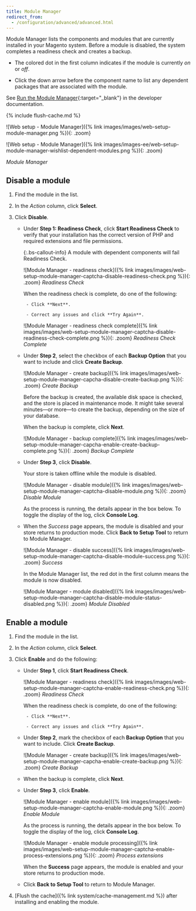 ```yaml
---
title: Module Manager
redirect_from:
  - /configuration/advanced/advanced.html
---
```


Module Manager lists the components and modules that are currently installed in your Magento system. Before a module is disabled, the system completes a readiness check and creates a backup.

- The colored dot in the first column indicates if the module is currently _on_ or _off_.

- Click the down arrow before the component name to list any dependent packages that are associated with the module.

See [Run the Module Manager][1]{:target="_blank"} in the developer documentation.

{% include flush-cache.md %}

<!--{% if "Default.CE Only" contains site.edition %}-->
![Web setup - Module Manager]({% link images/images/web-setup-module-manager.png %}){: .zoom}
<!--{% endif %}-->
<!--{% if "Default.EE-B2B" contains site.edition %}-->
![Web setup - Module Manager]({% link images/images-ee/web-setup-module-manager-wishlist-dependent-modules.png %}){: .zoom}
<!--{% endif %}-->
_Module Manager_

## Disable a module

1. Find the module in the list.

1. In the _Action_ column, click **Select**.

1. Click **Disable**.

    - Under **Step 1: Readiness Check**, click **Start Readiness Check** to verify that your installation has the correct version of PHP and required extensions and file permissions.

        {:.bs-callout-info}
        A module with dependent components will fail Readiness Check.

        ![Module Manager - readiness check]({% link images/images/web-setup-module-manager-captcha-disable-readiness-check.png %}){: .zoom}
        _Readiness Check_

        When the readiness check is complete, do one of the following:

           - Click **Next**.
        
           - Correct any issues and click **Try Again**.

        ![Module Manager - readiness check complete]({% link images/images/web-setup-module-manager-captcha-disable-readiness-check-complete.png %}){: .zoom}
        _Readiness Check Complete_

    - Under **Step 2**, select the checkbox of each **Backup Option** that you want to include and click **Create Backup**.

        ![Module Manager - create backup]({% link images/images/web-setup-module-manager-capcha-disable-create-backup.png %}){: .zoom}
        _Create Backup_

        Before the backup is created, the available disk space is checked, and the store is placed in maintenance mode. It might take several minutes—or more—to create the backup, depending on the size of your database.

        When the backup is complete, click **Next**.

        ![Module Manager - backup complete]({% link images/images/web-setup-module-manager-capcha-enable-create-backup-complete.png %}){: .zoom}
        _Backup Complete_

    - Under **Step 3**, click **Disable**.
  
      Your store is taken offline while the module is disabled.

      ![Module Manager - disable module]({% link images/images/web-setup-module-manager-captcha-disable-module.png %}){: .zoom}
      _Disable Module_

      As the process is running, the details appear in the box below. To toggle the display of the log, click **Console Log**.

    - When the _Success_ page appears, the module is disabled and your store returns to production mode. Click **Back to Setup Tool** to return to Module Manager.

        ![Module Manager - disable success]({% link images/images/web-setup-module-manager-captcha-disable-module-success.png %}){: .zoom}
        _Success_

        In the Module Manager list, the red dot in the first column means the module is now disabled.

        ![Module Manager - module disabled]({% link images/images/web-setup-module-manager-captcha-disable-module-status-disabled.png %}){: .zoom}
        _Module Disabled_

## Enable a module

1. Find the module in the list.

1. In the _Action_ column, click **Select**.

1. Click **Enable** and do the following:

    - Under **Step 1**, click **Start Readiness Check**.

        ![Module Manager - readiness check]({% link images/images/web-setup-module-manager-captcha-enable-readiness-check.png %}){: .zoom}
        _Readiness Check_

        When the readiness check is complete, do one of the following:
        
           - Click **Next**.
        
           - Correct any issues and click **Try Again**.

    - Under **Step 2**, mark the checkbox of each **Backup Option** that you want to include. Click **Create Backup**.

        ![Module Manager - create backup]({% link images/images/web-setup-module-manager-capcha-enable-create-backup.png %}){: .zoom}
        _Create Backup_

    - When the backup is complete, click **Next**.

    - Under **Step 3**, click **Enable**.

        ![Module Manager - enable module]({% link images/images/web-setup-module-manager-captcha-enable-module.png %}){: .zoom}
        _Enable Module_

        As the process is running, the details appear in the box below. To toggle the display of the log, click **Console Log**.

        ![Module Manager - enable module processing]({% link images/images/web-setup-module-manager-captcha-enable-process-extensions.png %}){: .zoom}
        _Process extensions_

        When the **Success** page appears, the module is enabled and your store returns to production mode.

    - Click **Back to Setup Tool** to return to Module Manager.

1. [Flush the cache]({% link system/cache-management.md %}) after installing and enabling the module.

[1]: http://devdocs.magento.com/guides/v2.3/comp-mgr/module-man/compman-checklist.html

